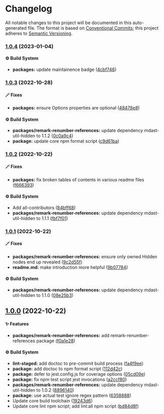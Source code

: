 # Changelog

All notable changes to this project will be documented in this auto-generated
file. The format is based on [Conventional Commits][1]; this project adheres to
[Semantic Versioning][2].

### [1.0.4][3] (2023-01-04)

#### ⚙️ Build System

- **packages:** update maintainence badge ([4cbf746][4])

### [1.0.3][5] (2022-10-28)

#### 🪄 Fixes

- **packages:** ensure Options properties are optional ([48478e8][6])

#### ⚙️ Build System

- **packages/remark-renumber-references:** update dependency mdast-util-hidden
  to 1.1.2 ([0c0a9c4][7])
- **package:** update core npm format script ([c9d61ba][8])

### [1.0.2][9] (2022-10-22)

#### 🪄 Fixes

- **packages:** fix broken tables of contents in various readme files
  ([f666393][10])

#### ⚙️ Build System

- Add all-contributors ([84bff68][11])
- **packages/remark-renumber-references:** update dependency mdast-util-hidden
  to 1.1.1 ([fbf7f01][12])

### [1.0.1][13] (2022-10-22)

#### 🪄 Fixes

- **packages/remark-renumber-references:** ensure only owned Hidden nodes end up
  revealed ([9c2d55f][14])
- **readme.md:** make introduction more helpful ([9b07784][15])

#### ⚙️ Build System

- **packages/remark-renumber-references:** update dependency mdast-util-hidden
  to 1.1.0 ([08e25b3][16])

## [1.0.0][17] (2022-10-22)

#### ✨ Features

- **packages/remark-renumber-references:** add remark-renumber-references
  package ([f0a1e28][18])

#### ⚙️ Build System

- **lint-staged:** add doctoc to pre-commit build process ([fa4f9ee][19])
- **package:** add doctoc to npm format script ([112d42c][20])
- **package:** defer to jest.config.js for coverage options ([05cd09e][21])
- **package:** fix npm test script jest invocations ([a2ccf80][22])
- **packages/remark-renumber-references:** update dependency mdast-util-hidden
  to 1.0.2 ([8896140][23])
- **package:** use actual test ignore regex pattern ([6358888][24])
- Update core build toolchain ([19243d6][25])
- Update core lint npm script; add lint:all npm script ([bd84d8f][26])

[1]: https://conventionalcommits.org
[2]: https://semver.org
[3]:
  https://github.com/Xunnamius/unified-utils/compare/remark-renumber-references@1.0.3...remark-renumber-references@1.0.4
[4]:
  https://github.com/Xunnamius/unified-utils/commit/4cbf746b78c3bb369c3b27228ec582c3a3e47c54
[5]:
  https://github.com/Xunnamius/unified-utils/compare/remark-renumber-references@1.0.2...remark-renumber-references@1.0.3
[6]:
  https://github.com/Xunnamius/unified-utils/commit/48478e8ea592171aadc86fe719310b50a2e6007e
[7]:
  https://github.com/Xunnamius/unified-utils/commit/0c0a9c46e22db310692202cd03fb6e56ac9b7206
[8]:
  https://github.com/Xunnamius/unified-utils/commit/c9d61bacbd52bc76b05abd3426474bf0176c3cd9
[9]:
  https://github.com/Xunnamius/unified-utils/compare/remark-renumber-references@1.0.1...remark-renumber-references@1.0.2
[10]:
  https://github.com/Xunnamius/unified-utils/commit/f6663933fe4a7d577956527efe752e18607262ba
[11]:
  https://github.com/Xunnamius/unified-utils/commit/84bff68339c7a742c104c0f2545fe62b28c8b473
[12]:
  https://github.com/Xunnamius/unified-utils/commit/fbf7f01de7ab7a9d4874ff6f57534c60394d82cb
[13]:
  https://github.com/Xunnamius/unified-utils/compare/remark-renumber-references@1.0.0...remark-renumber-references@1.0.1
[14]:
  https://github.com/Xunnamius/unified-utils/commit/9c2d55fb8055d70cc5fad3bdfce9872fa172acff
[15]:
  https://github.com/Xunnamius/unified-utils/commit/9b0778444b6cba8bc64e24521fbf7a669bc23bc6
[16]:
  https://github.com/Xunnamius/unified-utils/commit/08e25b33f42ca30d2410777570e6b6711d243d75
[17]:
  https://github.com/Xunnamius/unified-utils/compare/05cd09e0cf13f18fa56f6156516bcf546b1238e6...remark-renumber-references@1.0.0
[18]:
  https://github.com/Xunnamius/unified-utils/commit/f0a1e28a31e019f0feec5275f8a95e2ce981e845
[19]:
  https://github.com/Xunnamius/unified-utils/commit/fa4f9ee3f9cd922875cf077f6d8b74105f0ba55e
[20]:
  https://github.com/Xunnamius/unified-utils/commit/112d42c6999f758ff618f4e116eb7cf38c09f77c
[21]:
  https://github.com/Xunnamius/unified-utils/commit/05cd09e0cf13f18fa56f6156516bcf546b1238e6
[22]:
  https://github.com/Xunnamius/unified-utils/commit/a2ccf801276c84e54d3fc1afaad574f78408d86f
[23]:
  https://github.com/Xunnamius/unified-utils/commit/88961407d21fc2f4e1f9714bfbbbebe6de9357fb
[24]:
  https://github.com/Xunnamius/unified-utils/commit/63588887a7377f3ee7488b19c87f1f2bf1faa811
[25]:
  https://github.com/Xunnamius/unified-utils/commit/19243d623ba14cfd629c5e4632e6a75de508592b
[26]:
  https://github.com/Xunnamius/unified-utils/commit/bd84d8fc1fb5c4d1828a16a47214a6730f34899a
